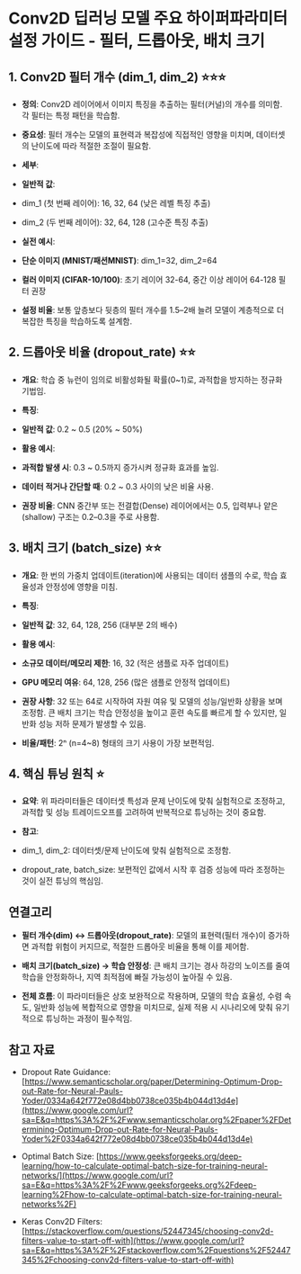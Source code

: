 # Conv2D 딥러닝 모델 주요 하이퍼파라미터 설정 가이드 - 필터, 드롭아웃, 배치 크기

## 1. Conv2D 필터 개수 (dim_1, dim_2) ⭐⭐⭐

- **정의**: Conv2D 레이어에서 이미지 특징을 추출하는 필터(커널)의 개수를 의미함. 각 필터는 특정 패턴을 학습함.

- **중요성**: 필터 개수는 모델의 표현력과 복잡성에 직접적인 영향을 미치며, 데이터셋의 난이도에 따라 적절한 조절이 필요함.

- **세부**:

- **일반적 값**:

- dim_1 (첫 번째 레이어): 16, 32, 64 (낮은 레벨 특징 추출)

- dim_2 (두 번째 레이어): 32, 64, 128 (고수준 특징 추출)

- **실전 예시**:

- **단순 이미지 (MNIST/패션MNIST)**: dim_1=32, dim_2=64

- **컬러 이미지 (CIFAR-10/100)**: 초기 레이어 32-64, 중간 이상 레이어 64-128 필터 권장

- **설정 비율**: 보통 앞층보다 뒷층의 필터 개수를 1.5–2배 늘려 모델이 계층적으로 더 복잡한 특징을 학습하도록 설계함.

## 2. 드롭아웃 비율 (dropout_rate) ⭐⭐

- **개요**: 학습 중 뉴런이 임의로 비활성화될 확률(0~1)로, 과적합을 방지하는 정규화 기법임.

- **특징**:

- **일반적 값**: 0.2 ~ 0.5 (20% ~ 50%)

- **활용 예시**:

- **과적합 발생 시**: 0.3 ~ 0.5까지 증가시켜 정규화 효과를 높임.

- **데이터 적거나 간단할 때**: 0.2 ~ 0.3 사이의 낮은 비율 사용.

- **권장 비율**: CNN 중간부 또는 전결합(Dense) 레이어에서는 0.5, 입력부나 얕은(shallow) 구조는 0.2–0.3을 주로 사용함.

## 3. 배치 크기 (batch_size) ⭐⭐

- **개요**: 한 번의 가중치 업데이트(iteration)에 사용되는 데이터 샘플의 수로, 학습 효율성과 안정성에 영향을 미침.

- **특징**:

- **일반적 값**: 32, 64, 128, 256 (대부분 2의 배수)

- **활용 예시**:

- **소규모 데이터/메모리 제한**: 16, 32 (적은 샘플로 자주 업데이트)

- **GPU 메모리 여유**: 64, 128, 256 (많은 샘플로 안정적 업데이트)

- **권장 사항**: 32 또는 64로 시작하여 자원 여유 및 모델의 성능/일반화 상황을 보며 조정함. 큰 배치 크기는 학습 안정성을 높이고 훈련 속도를 빠르게 할 수 있지만, 일반화 성능 저하 문제가 발생할 수 있음.

- **비율/패턴**: 2ⁿ (n=4~8) 형태의 크기 사용이 가장 보편적임.

## 4. 핵심 튜닝 원칙 ⭐

- **요약**: 위 파라미터들은 데이터셋 특성과 문제 난이도에 맞춰 실험적으로 조정하고, 과적합 및 성능 트레이드오프를 고려하여 반복적으로 튜닝하는 것이 중요함.

- **참고**:

- dim_1, dim_2: 데이터셋/문제 난이도에 맞춰 실험적으로 조정함.

- dropout_rate, batch_size: 보편적인 값에서 시작 후 검증 성능에 따라 조정하는 것이 실전 튜닝의 핵심임.

## 연결고리

- **필터 개수(dim) ↔ 드롭아웃(dropout_rate)**: 모델의 표현력(필터 개수)이 증가하면 과적합 위험이 커지므로, 적절한 드롭아웃 비율을 통해 이를 제어함.

- **배치 크기(batch_size) → 학습 안정성**: 큰 배치 크기는 경사 하강의 노이즈를 줄여 학습을 안정화하나, 지역 최적점에 빠질 가능성이 높아질 수 있음.

- **전체 흐름**: 이 파라미터들은 상호 보완적으로 작용하며, 모델의 학습 효율성, 수렴 속도, 일반화 성능에 복합적으로 영향을 미치므로, 실제 적용 시 시나리오에 맞춰 유기적으로 튜닝하는 과정이 필수적임.

## 참고 자료

- Dropout Rate Guidance: [https://www.semanticscholar.org/paper/Determining-Optimum-Drop-out-Rate-for-Neural-Pauls-Yoder/0334a642f772e08d4bb0738ce035b4b044d13d4e](https://www.google.com/url?sa=E&q=https%3A%2F%2Fwww.semanticscholar.org%2Fpaper%2FDetermining-Optimum-Drop-out-Rate-for-Neural-Pauls-Yoder%2F0334a642f772e08d4bb0738ce035b4b044d13d4e)

- Optimal Batch Size: [https://www.geeksforgeeks.org/deep-learning/how-to-calculate-optimal-batch-size-for-training-neural-networks/](https://www.google.com/url?sa=E&q=https%3A%2F%2Fwww.geeksforgeeks.org%2Fdeep-learning%2Fhow-to-calculate-optimal-batch-size-for-training-neural-networks%2F)

- Keras Conv2D Filters: [https://stackoverflow.com/questions/52447345/choosing-conv2d-filters-value-to-start-off-with](https://www.google.com/url?sa=E&q=https%3A%2F%2Fstackoverflow.com%2Fquestions%2F52447345%2Fchoosing-conv2d-filters-value-to-start-off-with)